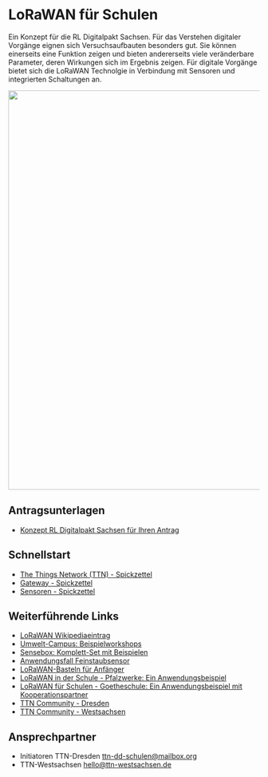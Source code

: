 ﻿# LoRaWAN für Schulen
Ein Konzept für die RL Digitalpakt Sachsen. Für das Verstehen digitaler Vorgänge eignen sich Versuchsaufbauten besonders gut.
Sie können einerseits eine Funktion zeigen und bieten andererseits viele veränderbare Parameter, deren Wirkungen sich im Ergebnis zeigen. Für digitale Vorgänge bietet sich die LoRaWAN Technolgie in Verbindung mit Sensoren und integrierten Schaltungen an.

<img src="https://raw.githubusercontent.com/TTN-Dresden/
TTN-Dresden.github.io/master/schule/_assets/TTN_Schulen_Titelbild_klein.jpg" width="800" />


## Antragsunterlagen

* [Konzept RL Digitalpakt Sachsen für Ihren Antrag](https://github.com/TTN-Dresden/TTN-Dresden.github.io/blob/master/schule/_materialien/2020_04_03_lora_fuer_schulen_konzept.pdf)

## Schnellstart

* [The Things Network (TTN) - Spickzettel](https://github.com/TTN-Dresden/TTN-Dresden.github.io/blob/master/schule/_materialien/Spickzettel_LoRaWAN_TTN.pdf)
* [Gateway - Spickzettel](https://github.com/TTN-Dresden/TTN-Dresden.github.io/blob/master/schule/_materialien/Spickzettel_LoRaWAN_Gateway.pdf)
* [Sensoren - Spickzettel](https://github.com/TTN-Dresden/TTN-Dresden.github.io/blob/master/schule/_materialien/Spickzettel_LoRaWAN_Nodes.pdf)

## Weiterführende Links
* [LoRaWAN Wikipediaeintrag](https://de.wikipedia.org/wiki/Long_Range_Wide_Area_Network)
* [Umwelt-Campus: Beispielworkshops](https://www.umwelt-campus.de/iot-werkstatt/)
* [Sensebox: Komplett-Set mit Beispielen](https://sensebox.github.io/books-v2/home/de/)
* [Anwendungsfall Feinstaubsensor](https://www.fg-freiburg.de/fg/aktuelles/meldungen/2018-feinstaub.php)
* [LoRaWAN-Basteln für Anfänger](https://www.technologiestiftung-berlin.de/de/blog/lorawan-basteln-fuer-anfaenger/)
* [LoRaWAN in der Schule - Pfalzwerke: Ein Anwendungsbeispiel](https://blog.pfalzwerke-gruppe.de/lorawan-schule_a310409)
* [LoRaWAN für Schulen - Goetheschule: Ein Anwendungsbeispiel mit Kooperationspartner](https://www.twl-kurier.de/lorawan-twl-testet-funknetz-in-der-goetheschule-4199)
* [TTN Community - Dresden](https://www.thethingsnetwork.org/community/dresden/)
* [TTN Community - Westsachsen](https://www.thethingsnetwork.org/community/westsachsen/)

## Ansprechpartner
* Initiatoren TTN-Dresden ttn-dd-schulen@mailbox.org 
* TTN-Westsachsen hello@ttn-westsachsen.de 


